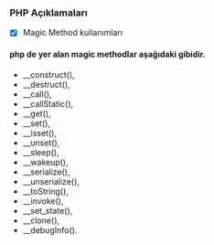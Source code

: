 ### PHP Açıklamaları

<!-- Task List -->
* [x] Magic Method kullanımları


#### php de yer alan magic methodlar aşağıdaki gibidir.

- __construct(), 
- __destruct(), 
- __call(), 
- __callStatic(), 
- __get(), 
- __set(), 
- __isset(), 
- __unset(), 
- __sleep(), 
- __wakeup(), 
- __serialize(), 
- __unserialize(), 
- __toString(), 
- __invoke(), 
- __set_state(), 
- __clone(), 
- __debugInfo().


